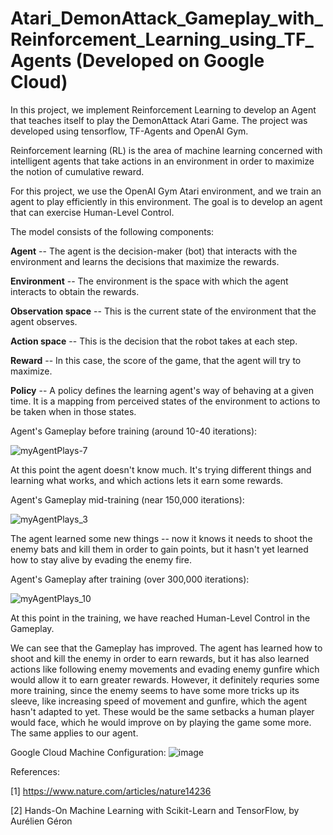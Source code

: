 # Atari_DemonAttack_Gameplay_with_Reinforcement_Learning_using_TF_Agents (Developed on Google Cloud)
In this project, we implement Reinforcement Learning to develop an Agent that teaches itself to play the DemonAttack Atari Game. The project was developed using tensorflow, TF-Agents and OpenAI Gym.

Reinforcement learning (RL) is the area of machine learning concerned with intelligent agents that take actions in an environment in order to maximize the notion of cumulative reward.

For this project, we use the OpenAI Gym Atari environment, and we train an agent to play efficiently in this environment. The goal is to develop an agent that can exercise Human-Level Control.

The model consists of the following components:

**Agent** -- The agent is the decision-maker (bot) that interacts with the environment and learns the decisions that maximize the rewards.

**Environment** -- The environment is the space with which the agent interacts to obtain the rewards. 

**Observation space** -- This is the current state of the environment that the agent observes.

**Action space** -- This is the decision that the robot takes at each step.

**Reward** -- In this case, the score of the game, that the agent will try to maximize.

**Policy** -- A policy defines the learning agent's way of behaving at a given time. It is a mapping from perceived states of the environment to actions to be taken when in those states.

Agent's Gameplay before training (around 10-40 iterations):

![myAgentPlays-7](https://user-images.githubusercontent.com/61733487/208226031-7aeaae0a-75c0-470f-b1a0-c547336cbabb.gif)

At this point the agent doesn't know much. It's trying different things and learning what works, and which actions lets it earn some rewards.

Agent's Gameplay mid-training (near 150,000 iterations):

![myAgentPlays_3](https://user-images.githubusercontent.com/61733487/208226207-b470cea0-9af6-451f-867c-0d6cb8543168.gif)

The agent learned some new things -- now it knows it needs to shoot the enemy bats and kill them in order to gain points, but it hasn't yet learned how to stay alive by evading the enemy fire.

Agent's Gameplay after training (over 300,000 iterations):

![myAgentPlays_10](https://user-images.githubusercontent.com/61733487/208226094-776275b4-0219-4a16-9f8d-9a5e26614e9b.gif)

At this point in the training, we have reached Human-Level Control in the Gameplay.

We can see that the Gameplay has improved. The agent has learned how to shoot and kill the enemy in order to earn rewards, but it has also learned actions like following enemy movements and evading enemy gunfire which would allow it to earn greater rewards. However, it definitely requries some more training, since the enemy seems to have some more tricks up its sleeve, like increasing speed of movement and gunfire, which the agent hasn't adapted to yet. These would be the same setbacks a human player would face, which he would improve on by playing the game some more. The same applies to our agent. 

Google Cloud Machine Configuration:
![image](https://user-images.githubusercontent.com/61733487/208981272-5a3087c9-23a4-48b2-913d-8fdd9d49c993.png)

References:

[1] https://www.nature.com/articles/nature14236

[2] Hands-On Machine Learning with Scikit-Learn and TensorFlow, by Aurélien Géron
